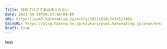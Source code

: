```yaml
---
Title: 技術ブログで金は得られない
Date: 2021-10-30T00:37:46+09:00
URL: https://yum3.hatenablog.jp/entry/20211030/1635521866
EditURL: https://blog.hatena.ne.jp/noikari/yum3.hatenablog.jp/atom/entry/13574176438027617439
Draft: true
---
```


test